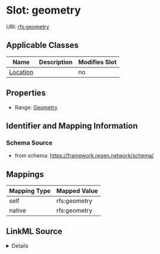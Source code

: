 

# Slot: geometry



URI: [rfs:geometry](https://framework.regen.network/schema/geometry)



<!-- no inheritance hierarchy -->





## Applicable Classes

| Name | Description | Modifies Slot |
| --- | --- | --- |
| [Location](Location.md) |  |  no  |







## Properties

* Range: [Geometry](Geometry.md)





## Identifier and Mapping Information







### Schema Source


* from schema: https://framework.regen.network/schema/




## Mappings

| Mapping Type | Mapped Value |
| ---  | ---  |
| self | rfs:geometry |
| native | rfs:geometry |




## LinkML Source

<details>
```yaml
name: geometry
from_schema: https://framework.regen.network/schema/
rank: 1000
alias: geometry
owner: Location
domain_of:
- Location
range: Geometry

```
</details>